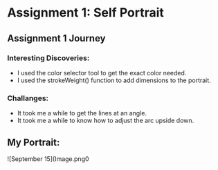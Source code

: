 # Assignment 1: Self Portrait

## Assignment 1 Journey

### Interesting Discoveries:
- I used the color selector tool to get the exact color needed.
- I used the strokeWeight() function to add dimensions to the portrait.
      
### Challanges:
- It took me a while to get the lines at an angle.
- It took me a while to know how to adjust the arc upside down.
      
## My Portrait:

![September 15](Image.png0
